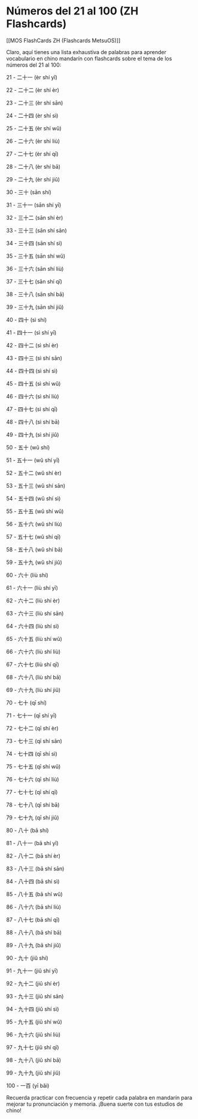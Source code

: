 # Números del 21 al 100 (ZH Flashcards)

[[MOS FlashCards ZH (Flashcards MetsuOS)]]

Claro, aquí tienes una lista exhaustiva de palabras para aprender vocabulario en chino mandarín con flashcards sobre el tema de los números del 21 al 100:

21 - 二十一 (èr shí yī)

22 - 二十二 (èr shí èr)

23 - 二十三 (èr shí sān)

24 - 二十四 (èr shí sì)

25 - 二十五 (èr shí wǔ)

26 - 二十六 (èr shí liù)

27 - 二十七 (èr shí qī)

28 - 二十八 (èr shí bā)

29 - 二十九 (èr shí jiǔ)

30 - 三十 (sān shí)

31 - 三十一 (sān shí yī)

32 - 三十二 (sān shí èr)

33 - 三十三 (sān shí sān)

34 - 三十四 (sān shí sì)

35 - 三十五 (sān shí wǔ)

36 - 三十六 (sān shí liù)

37 - 三十七 (sān shí qī)

38 - 三十八 (sān shí bā)

39 - 三十九 (sān shí jiǔ)

40 - 四十 (sì shí)

41 - 四十一 (sì shí yī)

42 - 四十二 (sì shí èr)

43 - 四十三 (sì shí sān)

44 - 四十四 (sì shí sì)

45 - 四十五 (sì shí wǔ)

46 - 四十六 (sì shí liù)

47 - 四十七 (sì shí qī)

48 - 四十八 (sì shí bā)

49 - 四十九 (sì shí jiǔ)

50 - 五十 (wǔ shí)

51 - 五十一 (wǔ shí yī)

52 - 五十二 (wǔ shí èr)

53 - 五十三 (wǔ shí sān)

54 - 五十四 (wǔ shí sì)

55 - 五十五 (wǔ shí wǔ)

56 - 五十六 (wǔ shí liù)

57 - 五十七 (wǔ shí qī)

58 - 五十八 (wǔ shí bā)

59 - 五十九 (wǔ shí jiǔ)

60 - 六十 (liù shí)

61 - 六十一 (liù shí yī)

62 - 六十二 (liù shí èr)

63 - 六十三 (liù shí sān)

64 - 六十四 (liù shí sì)

65 - 六十五 (liù shí wǔ)

66 - 六十六 (liù shí liù)

67 - 六十七 (liù shí qī)

68 - 六十八 (liù shí bā)

69 - 六十九 (liù shí jiǔ)

70 - 七十 (qī shí)

71 - 七十一 (qī shí yī)

72 - 七十二 (qī shí èr)

73 - 七十三 (qī shí sān)

74 - 七十四 (qī shí sì)

75 - 七十五 (qī shí wǔ)

76 - 七十六 (qī shí liù)

77 - 七十七 (qī shí qī)

78 - 七十八 (qī shí bā)

79 - 七十九 (qī shí jiǔ)

80 - 八十 (bā shí)

81 - 八十一 (bā shí yī)

82 - 八十二 (bā shí èr)

83 - 八十三 (bā shí sān)

84 - 八十四 (bā shí sì)

85 - 八十五 (bā shí wǔ)

86 - 八十六 (bā shí liù)

87 - 八十七 (bā shí qī)

88 - 八十八 (bā shí bā)

89 - 八十九 (bā shí jiǔ)

90 - 九十 (jiǔ shí)

91 - 九十一 (jiǔ shí yī)

92 - 九十二 (jiǔ shí èr)

93 - 九十三 (jiǔ shí sān)

94 - 九十四 (jiǔ shí sì)

95 - 九十五 (jiǔ shí wǔ)

96 - 九十六 (jiǔ shí liù)

97 - 九十七 (jiǔ shí qī)

98 - 九十八 (jiǔ shí bā)

99 - 九十九 (jiǔ shí jiǔ)

100 - 一百 (yī bǎi)

Recuerda practicar con frecuencia y repetir cada palabra en mandarín para mejorar tu pronunciación y memoria. ¡Buena suerte con tus estudios de chino!
